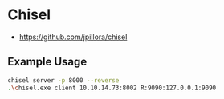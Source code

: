 # Chisel 
- https://github.com/jpillora/chisel


## Example Usage
```sh
chisel server -p 8000 --reverse
.\chisel.exe client 10.10.14.73:8002 R:9090:127.0.0.1:9090
```
